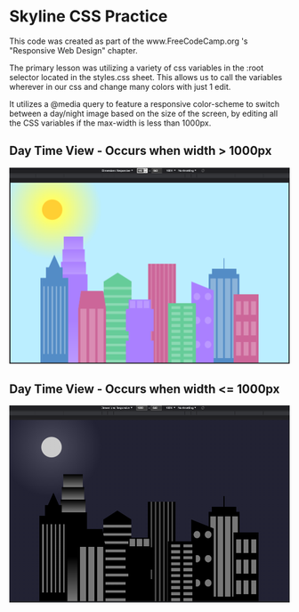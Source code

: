 <h1>Skyline CSS Practice</h1>
This code was created as part of the www.FreeCodeCamp.org 's "Responsive Web Design" chapter.
<br/>

The primary lesson was utilizing a variety of css variables in the :root selector located in the styles.css sheet. This allows us to call the variables wherever in our css and change many colors with just 1 edit.
<br/>

It utilizes a @media query to feature a responsive color-scheme to switch between a day/night image based on the size of the screen, by editing all the CSS variables if the max-width is less than 1000px.

<h2>Day Time View - Occurs when width > 1000px</h2>
<img src = "https://github.com/ThomasGuaetta/Skyline-CSS-Practice/blob/main/Docs/1001px.png">

<h2>Day Time View - Occurs when width <= 1000px</h2>
<img src = "https://github.com/ThomasGuaetta/Skyline-CSS-Practice/blob/main/Docs/1000px.png">

